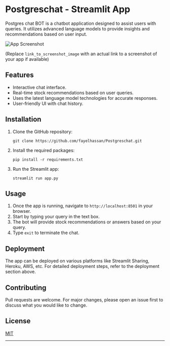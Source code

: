 

# Postgreschat - Streamlit App

Postgres chat BOT is a chatbot application designed to assist users with queries. It utilizes advanced language models to provide insights and recommendations based on user input.

![App Screenshot](link_to_screenshot_image) 

(Replace `link_to_screenshot_image` with an actual link to a screenshot of your app if available)

## Features
- Interactive chat interface.
- Real-time stock recommendations based on user queries.
- Uses the latest language model technologies for accurate responses.
- User-friendly UI with chat history.

## Installation

1. Clone the GitHub repository:
   ```
   git clone https://github.com/fayelhassan/Postgreschat.git
   ```

3. Install the required packages:
   ```
   pip install -r requirements.txt
   ```

4. Run the Streamlit app:
   ```
   streamlit run app.py
   ```

## Usage

1. Once the app is running, navigate to `http://localhost:8501` in your browser.
2. Start by typing your query in the text box.
3. The bot will provide stock recommendations or answers based on your query.
4. Type `exit` to terminate the chat.

## Deployment

The app can be deployed on various platforms like Streamlit Sharing, Heroku, AWS, etc. For detailed deployment steps, refer to the deployment section above.

## Contributing

Pull requests are welcome. For major changes, please open an issue first to discuss what you would like to change.

## License

[MIT](https://choosealicense.com/licenses/mit/)

---
